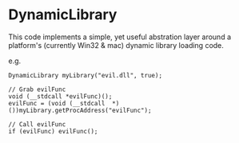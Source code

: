 # DynamicLibrary

This code implements a simple, yet useful abstration layer around a platform's (currently Win32 & mac) dynamic library loading code.

e.g.

    DynamicLibrary myLibrary("evil.dll", true);
    
    // Grab evilFunc
    void (__stdcall *evilFunc)();
    evilFunc = (void (__stdcall  *)())myLibrary.getProcAddress("evilFunc");
    
    // Call evilFunc
    if (evilFunc) evilFunc();

